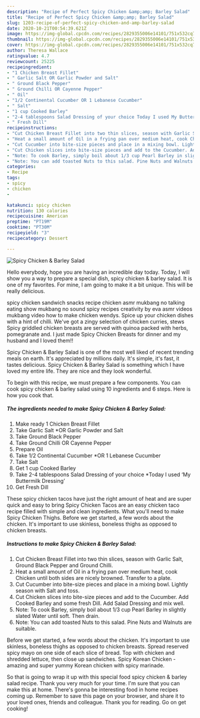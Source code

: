 ```yaml
---
description: "Recipe of Perfect Spicy Chicken &amp;amp; Barley Salad"
title: "Recipe of Perfect Spicy Chicken &amp;amp; Barley Salad"
slug: 1203-recipe-of-perfect-spicy-chicken-and-amp-barley-salad
date: 2020-10-21T00:54:39.621Z
image: https://img-global.cpcdn.com/recipes/2829355006e14101/751x532cq70/spicy-chicken-barley-salad-recipe-main-photo.jpg
thumbnail: https://img-global.cpcdn.com/recipes/2829355006e14101/751x532cq70/spicy-chicken-barley-salad-recipe-main-photo.jpg
cover: https://img-global.cpcdn.com/recipes/2829355006e14101/751x532cq70/spicy-chicken-barley-salad-recipe-main-photo.jpg
author: Theresa Wallace
ratingvalue: 4.7
reviewcount: 25225
recipeingredient:
- "1 Chicken Breast Fillet"
- " Garlic Salt OR Garlic Powder and Salt"
- " Ground Black Pepper"
- " Ground Chilli OR Cayenne Pepper"
- " Oil"
- "1/2 Continental Cucumber OR 1 Lebanese Cucumber"
- " Salt"
- "1 cup Cooked Barley"
- "2-4 tablespoons Salad Dressing of your choice Today I used My Buttermilk Dressing"
- " Fresh Dill"
recipeinstructions:
- "Cut Chicken Breast Fillet into two thin slices, season with Garlic Salt, Ground Black Pepper and Ground Chilli."
- "Heat a small amount of Oil in a frying pan over medium heat, cook Chicken until both sides are nicely browned. Transfer to a plate."
- "Cut Cucumber into bite-size pieces and place in a mixing bowl. Lightly season with Salt and toss."
- "Cut Chicken slices into bite-size pieces and add to the Cucumber. Add Cooked Barley and some fresh Dill. Add Salad Dressing and mix well."
- "Note: To cook Barley, simply boil about 1/3 cup Pearl Barley in slightly slated Water until soft. Then drain."
- "Note: You can add toasted Nuts to this salad. Pine Nuts and Walnuts are suitable."
categories:
- Recipe
tags:
- spicy
- chicken
- 

katakunci: spicy chicken  
nutrition: 130 calories
recipecuisine: American
preptime: "PT19M"
cooktime: "PT30M"
recipeyield: "3"
recipecategory: Dessert

---
```



![Spicy Chicken &amp; Barley Salad](https://img-global.cpcdn.com/recipes/2829355006e14101/751x532cq70/spicy-chicken-barley-salad-recipe-main-photo.jpg)

Hello everybody, hope you are having an incredible day today. Today, I will show you a way to prepare a special dish, spicy chicken &amp; barley salad. It is one of my favorites. For mine, I am going to make it a bit unique. This will be really delicious.

spicy chicken sandwich snacks recipe chicken asmr mukbang no talking eating show mukbang no sound spicy recipes creativity by eva asmr videos mukbang video how to make chicken wendys. Spice up your chicken dishes with a hint of chilli. We&#39;ve got a zingy selection of chicken curries, stews Spicy griddled chicken breasts are served with quinoa packed with herbs, pomegranate and. I just made Spicy Chicken Breasts for dinner and my husband and I loved them!!

Spicy Chicken &amp; Barley Salad is one of the most well liked of recent trending meals on earth. It's appreciated by millions daily. It's simple, it's fast, it tastes delicious. Spicy Chicken &amp; Barley Salad is something which I have loved my entire life. They are nice and they look wonderful.


To begin with this recipe, we must prepare a few components. You can cook spicy chicken &amp; barley salad using 10 ingredients and 6 steps. Here is how you cook that.

<!--inarticleads1-->

##### The ingredients needed to make Spicy Chicken &amp; Barley Salad:

1. Make ready 1 Chicken Breast Fillet
1. Take  Garlic Salt *OR Garlic Powder and Salt
1. Take  Ground Black Pepper
1. Take  Ground Chilli OR Cayenne Pepper
1. Prepare  Oil
1. Take 1/2 Continental Cucumber *OR 1 Lebanese Cucumber
1. Take  Salt
1. Get 1 cup Cooked Barley
1. Take 2-4 tablespoons Salad Dressing of your choice *Today I used ‘My Buttermilk Dressing’
1. Get  Fresh Dill


These spicy chicken tacos have just the right amount of heat and are super quick and easy to bring Spicy Chicken Tacos are an easy chicken taco recipe filled with simple and clean ingredients. What you&#39;ll need to make Spicy Chicken Thighs. Before we get started, a few words about the chicken. It&#39;s important to use skinless, boneless thighs as opposed to chicken breasts. 

<!--inarticleads2-->

##### Instructions to make Spicy Chicken &amp; Barley Salad:

1. Cut Chicken Breast Fillet into two thin slices, season with Garlic Salt, Ground Black Pepper and Ground Chilli.
1. Heat a small amount of Oil in a frying pan over medium heat, cook Chicken until both sides are nicely browned. Transfer to a plate.
1. Cut Cucumber into bite-size pieces and place in a mixing bowl. Lightly season with Salt and toss.
1. Cut Chicken slices into bite-size pieces and add to the Cucumber. Add Cooked Barley and some fresh Dill. Add Salad Dressing and mix well.
1. Note: To cook Barley, simply boil about 1/3 cup Pearl Barley in slightly slated Water until soft. Then drain.
1. Note: You can add toasted Nuts to this salad. Pine Nuts and Walnuts are suitable.


Before we get started, a few words about the chicken. It&#39;s important to use skinless, boneless thighs as opposed to chicken breasts. Spread reserved spicy mayo on one side of each slice of bread. Top with chicken and shredded lettuce, then close up sandwiches. Spicy Korean Chicken - amazing and super yummy Korean chicken with spicy marinade. 

So that is going to wrap it up with this special food spicy chicken &amp; barley salad recipe. Thank you very much for your time. I'm sure that you can make this at home. There's gonna be interesting food in home recipes coming up. Remember to save this page on your browser, and share it to your loved ones, friends and colleague. Thank you for reading. Go on get cooking!
